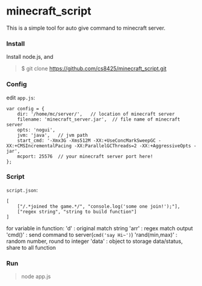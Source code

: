 # minecraft_script

This is a simple tool for auto give command to minecraft server.


### Install
  Install node.js, and
> $ git clone https://github.com/cs8425/minecraft_script.git

### Config

edit `app.js`:
```
var config = {
	dir: '/home/mc/server/',   // location of minecraft server
	filename: 'minecraft_server.jar',  // file name of minecraft server
	opts: 'nogui',
	jvm: 'java',   // jvm path
	start_cmd: '-Xmx3G -Xms512M -XX:+UseConcMarkSweepGC -XX:+CMSIncrementalPacing -XX:ParallelGCThreads=2 -XX:+AggressiveOpts -jar',
	mcport: 25576  // your minecraft server port here!
};
```

### Script
`script.json`:

```
[
    ["/.*joined the game.*/", "console.log('some one join!');"],
    ["regex string", "string to build function"]
]
```

for variable in function:
'd' : original match string
'arr' : regex match output
'cmd()' : send command to server(`cmd('say Hi~')`)
'rand(min,max)' : random number, round to integer
'data' : object to storage data/status, share to all function

### Run
> node app.js
